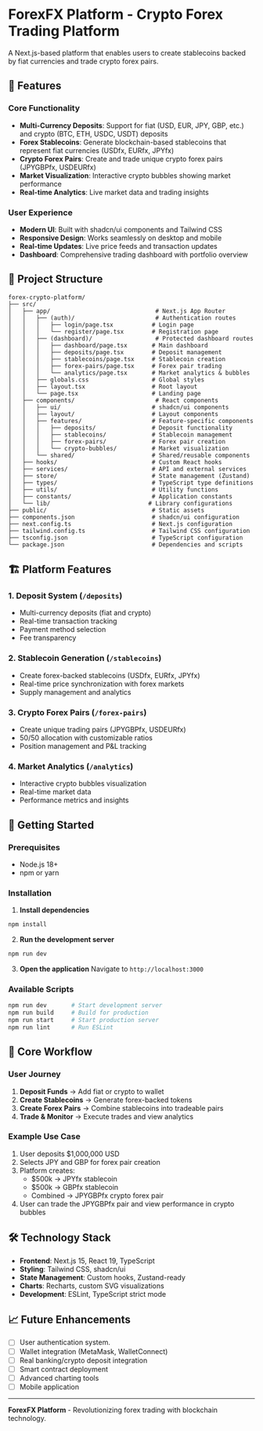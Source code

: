 # ForexFX Platform - Crypto Forex Trading Platform

A Next.js-based platform that enables users to create stablecoins backed by fiat currencies and trade crypto forex pairs.

## 🚀 Features

### Core Functionality

- **Multi-Currency Deposits**: Support for fiat (USD, EUR, JPY, GBP, etc.) and crypto (BTC, ETH, USDC, USDT) deposits
- **Forex Stablecoins**: Generate blockchain-based stablecoins that represent fiat currencies (USDfx, EURfx, JPYfx)
- **Crypto Forex Pairs**: Create and trade unique crypto forex pairs (JPYGBPfx, USDEURfx)
- **Market Visualization**: Interactive crypto bubbles showing market performance
- **Real-time Analytics**: Live market data and trading insights

### User Experience

- **Modern UI**: Built with shadcn/ui components and Tailwind CSS
- **Responsive Design**: Works seamlessly on desktop and mobile
- **Real-time Updates**: Live price feeds and transaction updates
- **Dashboard**: Comprehensive trading dashboard with portfolio overview

## 📁 Project Structure

```
forex-crypto-platform/
├── src/
│   ├── app/                              # Next.js App Router
│   │   ├── (auth)/                       # Authentication routes
│   │   │   ├── login/page.tsx           # Login page
│   │   │   └── register/page.tsx        # Registration page
│   │   ├── (dashboard)/                  # Protected dashboard routes
│   │   │   ├── dashboard/page.tsx       # Main dashboard
│   │   │   ├── deposits/page.tsx        # Deposit management
│   │   │   ├── stablecoins/page.tsx     # Stablecoin creation
│   │   │   ├── forex-pairs/page.tsx     # Forex pair trading
│   │   │   └── analytics/page.tsx       # Market analytics & bubbles
│   │   ├── globals.css                  # Global styles
│   │   ├── layout.tsx                   # Root layout
│   │   └── page.tsx                     # Landing page
│   ├── components/                       # React components
│   │   ├── ui/                          # shadcn/ui components
│   │   ├── layout/                      # Layout components
│   │   ├── features/                    # Feature-specific components
│   │   │   ├── deposits/                # Deposit functionality
│   │   │   ├── stablecoins/             # Stablecoin management
│   │   │   ├── forex-pairs/             # Forex pair creation
│   │   │   └── crypto-bubbles/          # Market visualization
│   │   └── shared/                      # Shared/reusable components
│   ├── hooks/                           # Custom React hooks
│   ├── services/                        # API and external services
│   ├── store/                           # State management (Zustand)
│   ├── types/                           # TypeScript type definitions
│   ├── utils/                           # Utility functions
│   ├── constants/                       # Application constants
│   └── lib/                            # Library configurations
├── public/                              # Static assets
├── components.json                      # shadcn/ui configuration
├── next.config.ts                       # Next.js configuration
├── tailwind.config.ts                   # Tailwind CSS configuration
├── tsconfig.json                        # TypeScript configuration
└── package.json                         # Dependencies and scripts
```

## 🏗️ Platform Features

### 1. Deposit System (`/deposits`)

- Multi-currency deposits (fiat and crypto)
- Real-time transaction tracking
- Payment method selection
- Fee transparency

### 2. Stablecoin Generation (`/stablecoins`)

- Create forex-backed stablecoins (USDfx, EURfx, JPYfx)
- Real-time price synchronization with forex markets
- Supply management and analytics

### 3. Crypto Forex Pairs (`/forex-pairs`)

- Create unique trading pairs (JPYGBPfx, USDEURfx)
- 50/50 allocation with customizable ratios
- Position management and P&L tracking

### 4. Market Analytics (`/analytics`)

- Interactive crypto bubbles visualization
- Real-time market data
- Performance metrics and insights

## 🚀 Getting Started

### Prerequisites

- Node.js 18+
- npm or yarn

### Installation

1. **Install dependencies**

```bash
npm install
```

2. **Run the development server**

```bash
npm run dev
```

3. **Open the application**
   Navigate to `http://localhost:3000`

### Available Scripts

```bash
npm run dev       # Start development server
npm run build     # Build for production
npm run start     # Start production server
npm run lint      # Run ESLint
```

## 🎯 Core Workflow

### User Journey

1. **Deposit Funds** → Add fiat or crypto to wallet
2. **Create Stablecoins** → Generate forex-backed tokens
3. **Create Forex Pairs** → Combine stablecoins into tradeable pairs
4. **Trade & Monitor** → Execute trades and view analytics

### Example Use Case

1. User deposits $1,000,000 USD
2. Selects JPY and GBP for forex pair creation
3. Platform creates:
   - $500k → JPYfx stablecoin
   - $500k → GBPfx stablecoin
   - Combined → JPYGBPfx crypto forex pair
4. User can trade the JPYGBPfx pair and view performance in crypto bubbles

## 🛠️ Technology Stack

- **Frontend**: Next.js 15, React 19, TypeScript
- **Styling**: Tailwind CSS, shadcn/ui
- **State Management**: Custom hooks, Zustand-ready
- **Charts**: Recharts, custom SVG visualizations
- **Development**: ESLint, TypeScript strict mode

## 📈 Future Enhancements

- [ ] User authentication system.
- [ ] Wallet integration (MetaMask, WalletConnect)
- [ ] Real banking/crypto deposit integration
- [ ] Smart contract deployment
- [ ] Advanced charting tools
- [ ] Mobile application

---

**ForexFX Platform** - Revolutionizing forex trading with blockchain technology.
